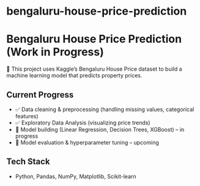 # bengaluru-house-price-prediction
# Bengaluru House Price Prediction (Work in Progress)

📌 This project uses Kaggle’s Bengaluru House Price dataset to build a machine learning model that predicts property prices.  

## Current Progress
- ✅ Data cleaning & preprocessing (handling missing values, categorical features)  
- ✅ Exploratory Data Analysis (visualizing price trends)  
- 🚧 Model building (Linear Regression, Decision Trees, XGBoost) – in progress  
- 🚧 Model evaluation & hyperparameter tuning – upcoming  

## Tech Stack
- Python, Pandas, NumPy, Matplotlib, Scikit-learn
